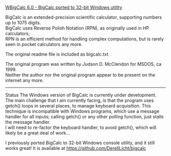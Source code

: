 <ins>WBigCalc 6.0 - BigCalc ported to 32-bit Windows utility</ins>

BigCalc is an extended-precision scientific calculator, supporting numbers up to 1075 digits.  
BigCalc uses Reverse Polish Notation (RPN), as originally used in HP calculators;  
RPN is an efficient method for handling complex computations,
but is rarely seen in pocket calculators any more.

The original readme file is included as bigcalc.txt

The original program was written by Judson D. McClendon for MSDOS, ca 1999.  
Neither the author nor the original program appear to be present on the internet any more.

<hr>

Status
The Windows version of BigCalc is currently under development.  
The main challenge that I am currently facing, is that  the program uses getch() loops in several places, to manage keyboard acquisition.  This technique is incompatible with Windows programs, which use a message handler for all inputs; calling getch() or any other polling function, just stalls the message handler.  
I will need to re-factor the keyboard handler, to avoid getch(), which will likely be a great deal of work...

I previously ported BigCalc to 32-bit Windows console utility, and it still works great!
It is available at https://github.com/DerellLicht/bigcalc





